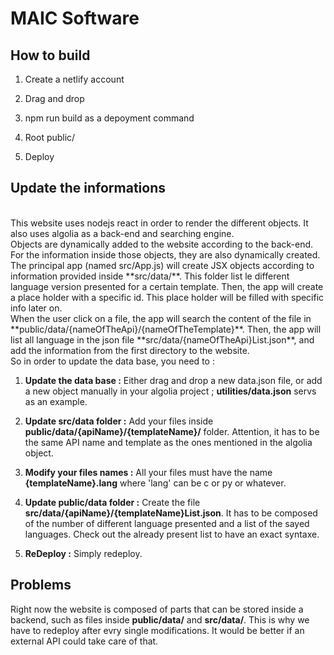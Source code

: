 # MAIC Software

## How to build

1. Create a netlify account

2. Drag and drop

3. npm run build as a depoyment command

4. Root public/

5. Deploy

## Update the informations
</br>
This website uses nodejs react in order to render the different objects. It also uses algolia as a back-end and searching engine.
</br>
Objects are dynamically added to the website according to the back-end. For the information inside those objects, they are also dynamically created. The principal app (named src/App.js) will create JSX objects according to information provided inside **src/data/**. This folder list le different language version presented for a certain template. Then, the app will create a place holder with a specific id. This place holder will be filled with specific info later on.
</br>
When the user click on a file, the app will search the content of the file in **public/data/{nameOfTheApi}/{nameOfTheTemplate}**. Then, the app will list all language in the json file **src/data/{nameOfTheApi}List.json**, and add the information from the first directory to the website.
</br>
So in order to update the data base, you need to :

1. **Update the data base :** Either drag and drop a new data.json file, or add a new object manually in your algolia project ; **utilities/data.json** servs as an example.

2. **Update src/data folder :** Add your files inside **public/data/{apiName}/{templateName}/** folder. Attention, it has to be the same API name and template as the ones mentioned in the algolia object.

3. **Modify your files names :** All your files must have the name **{templateName}.lang** where 'lang' can be c or py or whatever.

4. **Update public/data folder :** Create the file **src/data/{apiName}/{templateName}List.json**. It has to be composed of the number of different language presented and a list of the sayed languages. Check out the already present list to have an exact syntaxe.

5. **ReDeploy :** Simply redeploy.

## Problems

Right now the website is composed of parts that can be stored inside a backend, such as files inside **public/data/** and **src/data/**. This is why we have to redeploy after evry single modifications. It would be better if an external API could take care of that. 
